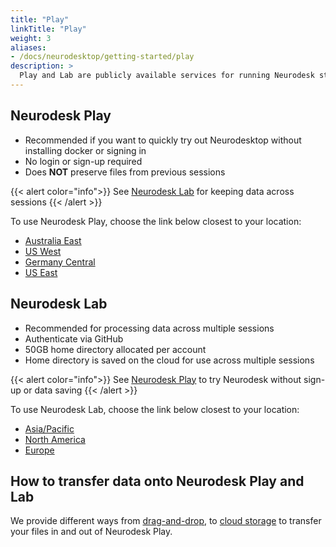 ```yaml
---
title: "Play"
linkTitle: "Play"
weight: 3
aliases:
- /docs/neurodesktop/getting-started/play
description: >
  Play and Lab are publicly available services for running Neurodesk straight from the browser
---
```


## Neurodesk Play
- Recommended if you want to quickly try out Neurodesktop without installing docker or signing in
- No login or sign-up required
- Does **NOT** preserve files from previous sessions

{{< alert color="info">}}
See [Neurodesk Lab](#neurodesk-lab) for keeping data across sessions
{{< /alert >}}

To use Neurodesk Play, choose the link below closest to your location:
- [Australia East](https://play-sydney.neurodesk.org/v2/gh/neurodesk/neurodesktop/main)
- [US West](https://play-phoenix.neurodesk.org/v2/gh/neurodesk/neurodesktop/main)
- [Germany Central](https://play-frankfurt.neurodesk.org/v2/gh/neurodesk/neurodesktop/main)
- [US East](https://play-ashburn.neurodesk.org/v2/gh/neurodesk/neurodesktop/main)

## Neurodesk Lab
- Recommended for processing data across multiple sessions
- Authenticate via GitHub
- 50GB home directory allocated per account
- Home directory is saved on the cloud for use across multiple sessions

{{< alert color="info">}}
See [Neurodesk Play](#neurodesk-play) to try Neurodesk without sign-up or data saving
{{< /alert >}}

To use Neurodesk Lab, choose the link below closest to your location:
- [Asia/Pacific](https://bhsydney.neurodesk.org)
- [North America](https://bhnam.neurodesk.org)
- [Europe](https://bheurope.neurodesk.org)


## How to transfer data onto Neurodesk Play and Lab

We provide different ways from [drag-and-drop](/docs/getting-started/neurodesktop/storage/#drag-and-drop), to [cloud storage](/docs/getting-started/neurodesktop/storage/#cloud-storage) to transfer your files in and out of Neurodesk Play.

